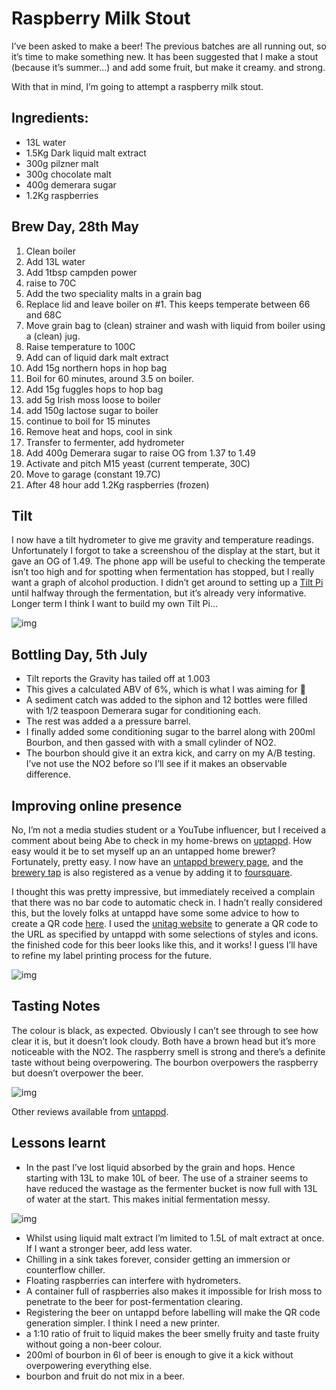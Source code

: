 # Raspberry Milk Stout

I’ve been asked to make a beer! The previous batches are all running out, so it’s time to make something new. It has been suggested that I make a stout (because it’s summer…) and add some fruit, but make it creamy. and strong.

With that in mind, I’m going to attempt a raspberry milk stout.

## Ingredients:

- 13L water
- 1.5Kg Dark liquid malt extract
- 300g pilzner malt
- 300g chocolate malt
- 400g demerara sugar
- 1.2Kg raspberries

## Brew Day, 28th May

1. Clean boiler
2. Add 13L water
3. Add 1tbsp campden power
4. raise to 70C
5. Add the two speciality malts in a grain bag
6. Replace lid and leave boiler on #1. This keeps temperate between 66 and 68C
7. Move grain bag to (clean) strainer and wash with liquid from boiler using a (clean) jug.
8. Raise temperature to 100C
9. Add can of liquid dark malt extract
10. Add 15g northern hops in hop bag
11. Boil for 60 minutes, around 3.5 on boiler.
12. Add 15g fuggles hops to hop bag
13. add 5g Irish moss loose to boiler
14. add 150g lactose sugar to boiler
15. continue to boil for 15 minutes
16. Remove heat and hops, cool in sink
17. Transfer to fermenter, add hydrometer
18. Add 400g Demerara sugar to raise OG from 1.37 to 1.49
19. Activate and pitch M15 yeast (current temperate, 30C)
20. Move to garage (constant 19.7C)
21. After 48 hour add 1.2Kg raspberries (frozen)

## Tilt

I now have a tilt hydrometer to give me gravity and temperature readings. Unfortunately I forgot to take a screenshou of the display at the start, but it gave an OG of 1.49. The phone app will be useful to checking the temperate isn’t too high and for spotting when fermentation has stopped, but I really want a graph of alcohol production. I didn’t get around to setting up a [Tilt Pi ](https://tilthydrometer.com/products/tilt-pi-v2-buster-feb20-raspberry-pi-sd-card-image-download)until halfway through the fermentation, but it’s already very informative. Longer term I think I want to build my own Tilt Pi…

![img](brew5sheet.png)

## Bottling Day, 5th July

- Tilt reports the Gravity has tailed off at 1.003
- This gives a calculated ABV of 6%, which is what I was aiming for 🙂
- A sediment catch was added to the siphon and 12 bottles were filled with 1/2 teaspoon Demerara sugar for conditioning each.
- The rest was added a a pressure barrel.
- I finally added some conditioning sugar to the barrel along with 200ml Bourbon, and then gassed with with a small cylinder of NO2.
- The bourbon should give it an extra kick, and carry on my A/B testing. I’ve not use the NO2 before so I’ll see if it makes an observable difference.

## Improving online presence

No, I’m not a media studies student or a YouTube influencer, but I received a comment about being Abe to check in my home-brews on [uptappd](https://www.untappd.com/). How easy would it be to set myself up an an untapped home brewer? Fortunately, pretty easy. I now have an [untappd brewery page](https://untappd.com/AustinsBarAndBrewery), and the[ brewery tap](https://untappd.com/v/the-drunken-duck/5623428) is also registered as a venue by adding it to [foursquare](https://www.foursquare.com/).

I thought this was pretty impressive, but immediately received a complain that there was no bar code to automatic check in. I hadn’t really considered this, but the lovely folks at untappd have some some advice to how to create a QR code [here](https://help.untappd.com/hc/en-us/articles/360033984852-Generate-a-QR-Code-to-a-Beer-Brewery-Venue-or-Check-In). I used the [unitag website](https://www.unitag.io/qrcode) to generate a QR code to the URL as specified by untappd with some selections of styles and icons. the finished code for this beer looks like this, and it works! I guess I’ll have to refine my label printing process for the future.

![img](brew5qr.png)

## Tasting Notes

The colour is black, as expected. Obviously I can’t see through to see how clear it is, but it doesn’t look cloudy. Both have a brown head but it’s more noticeable with the NO2. The raspberry smell is strong and there’s a definite taste without being overpowering. The bourbon overpowers the raspberry but doesn’t overpower the beer.

![img](brew5bottle.jpg)

Other reviews available from [untappd](https://untappd.com/b/austin-s-bar-and-brewery-raspberry-tipple/3869789).

## Lessons learnt

- In the past I’ve lost liquid absorbed by the grain and hops. Hence starting with 13L to make 10L of beer. The use of a strainer seems to have reduced the wastage as the fermenter bucket is now full with 13L of water at the start. This makes initial fermentation messy.

![img](brew5mess.jpg)

- Whilst using liquid malt extract I’m limited to 1.5L of malt extract at once. If I want a stronger beer, add less water.
- Chilling in a sink takes forever, consider getting an immersion or counterflow chiller.
- Floating raspberries can interfere with hydrometers.
- A container full of raspberries also makes it impossible for Irish moss to penetrate to the beer for post-fermentation clearing.
- Registering the beer on untappd before labelling will make the QR code generation simpler. I think I need a new printer.
- a 1:10 ratio of fruit to liquid makes the beer smelly fruity and taste fruity without going a non-beer colour.
- 200ml of bourbon in 6l of beer is enough to give it a kick without overpowering everything else.
- bourbon and fruit do not mix in a beer.

